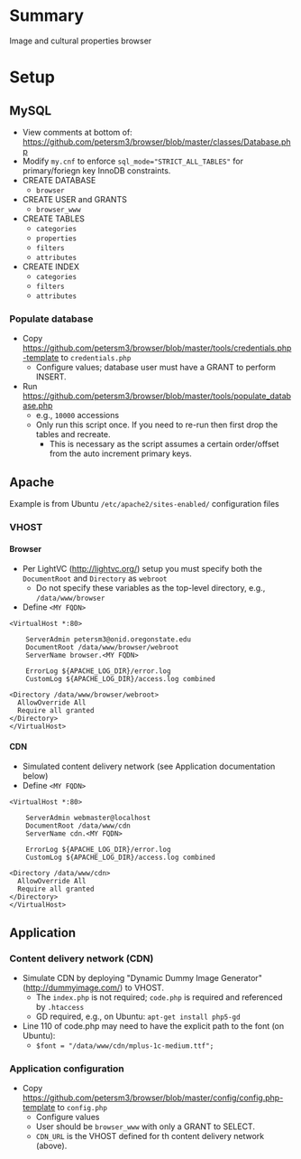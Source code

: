 # Summary
Image and cultural properties browser
# Setup
## MySQL
* View comments at bottom of: https://github.com/petersm3/browser/blob/master/classes/Database.php
* Modify `my.cnf` to enforce `sql_mode="STRICT_ALL_TABLES"` for primary/foriegn key InnoDB constraints.
* CREATE DATABASE
  * `browser`
* CREATE USER and GRANTS
  * `browser_www`
* CREATE TABLES
  * `categories`
  * `properties`
  * `filters`
  * `attributes`
* CREATE INDEX
  * `categories`
  * `filters`
  * `attributes`

### Populate database
* Copy https://github.com/petersm3/browser/blob/master/tools/credentials.php-template to `credentials.php`
  * Configure values; database user must have a GRANT to perform INSERT.
* Run https://github.com/petersm3/browser/blob/master/tools/populate_database.php
  * e.g., `10000` accessions
  * Only run this script once. If you need to re-run then first drop the tables and recreate.
    * This is necessary as the script assumes a certain order/offset from the auto increment primary keys.

## Apache
Example is from Ubuntu `/etc/apache2/sites-enabled/` configuration files

### VHOST

#### Browser
* Per LightVC (http://lightvc.org/) setup you must specify both the `DocumentRoot` and `Directory` as `webroot`
  * Do not specify these variables as the top-level directory, e.g., `/data/www/browser`
* Define `<MY FQDN>`
```
<VirtualHost *:80>

    ServerAdmin petersm3@onid.oregonstate.edu
    DocumentRoot /data/www/browser/webroot
    ServerName browser.<MY FQDN>

    ErrorLog ${APACHE_LOG_DIR}/error.log
    CustomLog ${APACHE_LOG_DIR}/access.log combined

<Directory /data/www/browser/webroot>
  AllowOverride All
  Require all granted
</Directory>
</VirtualHost>
```

#### CDN
* Simulated content delivery network (see Application documentation below)
* Define `<MY FQDN>`
```
<VirtualHost *:80>

    ServerAdmin webmaster@localhost
    DocumentRoot /data/www/cdn
    ServerName cdn.<MY FQDN>

    ErrorLog ${APACHE_LOG_DIR}/error.log
    CustomLog ${APACHE_LOG_DIR}/access.log combined

<Directory /data/www/cdn>
  AllowOverride All
  Require all granted
</Directory>
</VirtualHost>
```

## Application

### Content delivery network (CDN)
* Simulate CDN by deploying "Dynamic Dummy Image Generator" (http://dummyimage.com/) to VHOST.
  * The `index.php` is not required; `code.php` is required and referenced by `.htaccess`
  * GD required, e.g., on Ubuntu: `apt-get install php5-gd`
* Line 110 of code.php may need to have the explicit path to the font (on Ubuntu):
  * `$font = "/data/www/cdn/mplus-1c-medium.ttf";`

### Application configuration
* Copy https://github.com/petersm3/browser/blob/master/config/config.php-template to `config.php`
  * Configure values
  * User should be `browser_www` with only a GRANT to SELECT.
  * `CDN_URL` is the VHOST defined for th content delivery network (above).
